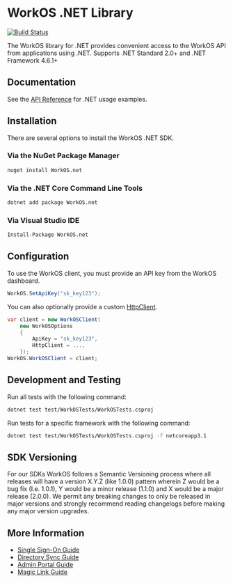 # WorkOS .NET Library

[![Build Status](https://workos.semaphoreci.com/badges/workos-dotnet/branches/main.svg?style=shields&key=343c1d18-79da-4ea3-89ce-8a6195a9d3d9)](https://workos.semaphoreci.com/projects/workos-dotnet)

The WorkOS library for .NET provides convenient access to the WorkOS API from applications using .NET.
Supports .NET Standard 2.0+ and .NET Framework 4.6.1+

## Documentation

See the [API Reference](https://workos.com/docs/reference/client-libraries) for .NET usage examples.

## Installation

There are several options to install the WorkOS .NET SDK.

### Via the NuGet Package Manager

```sh
nuget install WorkOS.net
```

### Via the .NET Core Command Line Tools

```sh
dotnet add package WorkOS.net
```

### Via Visual Studio IDE

```sh
Install-Package WorkOS.net
```

## Configuration

To use the WorkOS client, you must provide an API key from the WorkOS dashboard.

```c#
WorkOS.SetApiKey("sk_key123");
```

You can also optionally provide a custom [HttpClient](https://docs.microsoft.com/en-us/dotnet/api/system.net.http.httpclient).

```c#
var client = new WorkOSClient(
    new WorkOSOptions
    {
        ApiKey = "sk_key123",
        HttpClient = ...,
    });
WorkOS.WorkOSClient = client;
```

## Development and Testing

Run all tests with the following command:

```sh
dotnet test test/WorkOSTests/WorkOSTests.csproj
```

Run tests for a specific framework with the following command:

```sh
dotnet test test/WorkOSTests/WorkOSTests.csproj -f netcoreapp3.1
```

## SDK Versioning

For our SDKs WorkOS follows a Semantic Versioning process where all releases will have a version X.Y.Z (like 1.0.0) pattern wherein Z would be a bug fix (I.e. 1.0.1), Y would be a minor release (1.1.0) and X would be a major release (2.0.0). We permit any breaking changes to only be released in major versions and strongly recommend reading changelogs before making any major version upgrades.

## More Information

* [Single Sign-On Guide](https://workos.com/docs/sso/guide)
* [Directory Sync Guide](https://workos.com/docs/directory-sync/guide)
* [Admin Portal Guide](https://workos.com/docs/admin-portal/guide)
* [Magic Link Guide](https://workos.com/docs/magic-link/guide)
